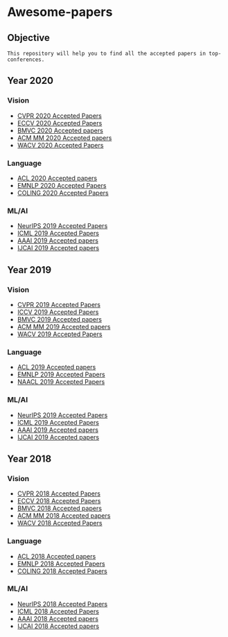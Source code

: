 # Awesome-papers


## Objective
    This repository will help you to find all the accepted papers in top-conferences.
    
## Year 2020
### Vision
- [CVPR 2020 Accepted Papers](https://openaccess.thecvf.com/CVPR2020)
- [ECCV 2020 Accepted Papers](https://eccv2020.eu/wp-content/uploads/2020/08/ECCV-Programme-Monday.pdf)
- [BMVC 2020 Accepted papers]()
- [ACM MM 2020 Accepted papers](https://2020.acmmm.org/main-track-list.html)
- [WACV 2020 Accepted Papers](https://openaccess.thecvf.com/WACV2020)
### Language
- [ACL 2020 Accepted papers](https://acl2020.org/program/accepted/)
- [EMNLP 2020 Accepted Papers]() 
- [COLING 2020 Accepted Papers]()

### ML/AI
- [NeurIPS 2019 Accepted Papers]()
- [ICML 2019 Accepted Papers]() 
- [AAAI 2019 Accepted papers]()
- [IJCAI 2019 Accepted papers]()



## Year 2019
### Vision
- [CVPR 2019 Accepted Papers](https://openaccess.thecvf.com/CVPR2019)
- [ICCV 2019 Accepted Papers](https://openaccess.thecvf.com/ICCV2019)
- [BMVC 2019 Accepted papers](https://bmvc2019.org/programme/detailed-programme/)
- [ACM MM 2019 Accepted papers](https://2019.acmmm.org/accepted-papers/index.html)
- [WACV 2019 Accepted Papers](https://www.dropbox.com/s/dblra3txqatzq93/WACV_2019_Pocket_Guide.pdf?dl=0)
### Language
- [ACL 2019 Accepted papers](https://www.aclweb.org/anthology/events/acl-2019/)
- [EMNLP 2019 Accepted Papers](https://www.emnlp-ijcnlp2019.org/program/accepted/) 
- [NAACL 2019 Accepted Papers](https://naacl2019.org/program/accepted)

### ML/AI
- [NeurIPS 2019 Accepted Papers]()
- [ICML 2019 Accepted Papers]() 
- [AAAI 2019 Accepted papers]()
- [IJCAI 2019 Accepted papers]()




## Year 2018
### Vision
- [CVPR 2018 Accepted Papers](https://openaccess.thecvf.com/CVPR2018)
- [ECCV 2018 Accepted Papers](https://openaccess.thecvf.com/ECCV2018)
- [BMVC 2018 Accepted papers](http://www.bmva.org/bmvc/2018/index.html)
- [ACM MM 2018 Accepted papers](https://2018.acmmmsys.org/program/accepted-papers/)
- [WACV 2018 Accepted Papers](http://wacv18.uccs.us/wp-content/uploads/WACV_2018_Pocket_Guide_Final.pdf)
### Language
- [ACL 2018 Accepted papers](https://acl2018.org/programme/papers/)
- [EMNLP 2018 Accepted Papers](http://emnlp2018.org/schedule) 
- [COLING 2018 Accepted Papers](https://coling2018.org/index.html%3Fp=1556.html)

### ML/AI
- [NeurIPS 2018 Accepted Papers]()
- [ICML 2018 Accepted Papers]() 
- [AAAI 2018 Accepted papers]()
- [IJCAI 2018 Accepted papers]()












